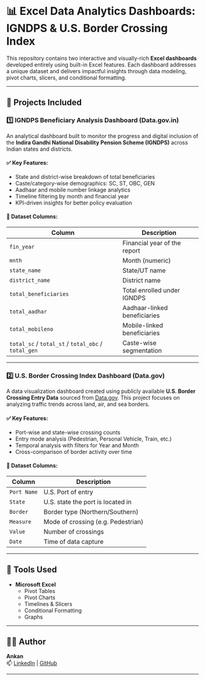 # 📊 Excel Data Analytics Dashboards: IGNDPS & U.S. Border Crossing Index

This repository contains two interactive and visually-rich **Excel dashboards** developed entirely using built-in Excel features. Each dashboard addresses a unique dataset and delivers impactful insights through data modeling, pivot charts, slicers, and conditional formatting.

---

## 📁 Projects Included

### 1️⃣ IGNDPS Beneficiary Analysis Dashboard (Data.gov.in)

An analytical dashboard built to monitor the progress and digital inclusion of the **Indira Gandhi National Disability Pension Scheme (IGNDPS)** across Indian states and districts.

#### ✅ Key Features:
- State and district-wise breakdown of total beneficiaries
- Caste/category-wise demographics: SC, ST, OBC, GEN
- Aadhaar and mobile number linkage analytics
- Timeline filtering by month and financial year
- KPI-driven insights for better policy evaluation

#### 📂 Dataset Columns:
| Column             | Description                                  |
|--------------------|----------------------------------------------|
| `fin_year`         | Financial year of the report                 |
| `mnth`             | Month (numeric)                              |
| `state_name`       | State/UT name                                |
| `district_name`    | District name                                |
| `total_beneficiaries` | Total enrolled under IGNDPS               |
| `total_aadhar`     | Aadhaar-linked beneficiaries                 |
| `total_mobileno`   | Mobile-linked beneficiaries                  |
| `total_sc` / `total_st` / `total_obc` / `total_gen` | Caste-wise segmentation |

---

### 2️⃣ U.S. Border Crossing Index Dashboard (Data.gov)

A data visualization dashboard created using publicly available **U.S. Border Crossing Entry Data** sourced from [Data.gov](https://data.gov/). This project focuses on analyzing traffic trends across land, air, and sea borders.

#### ✅ Key Features:
- Port-wise and state-wise crossing counts
- Entry mode analysis (Pedestrian, Personal Vehicle, Train, etc.)
- Temporal analysis with filters for Year and Month
- Cross-comparison of border activity over time

#### 📂 Dataset Columns:
| Column         | Description                          |
|----------------|--------------------------------------|
| `Port Name`    | U.S. Port of entry                   |
| `State`        | U.S. state the port is located in    |
| `Border`       | Border type (Northern/Southern)      |
| `Measure`      | Mode of crossing (e.g. Pedestrian)   |
| `Value`        | Number of crossings                  |
| `Date`         | Time of data capture                 |

---

## 🧰 Tools Used

- **Microsoft Excel**
  - Pivot Tables
  - Pivot Charts
  - Timelines & Slicers
  - Conditional Formatting
  - Graphs

---

## 👨‍💻 Author

**Ankan**  
📫 [LinkedIn](https://www.linkedin.com/in/ghoshankan/) | [GitHub](https://github.com/ankan00V)

---


